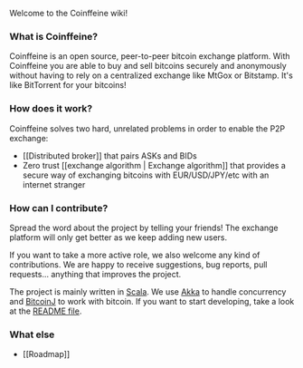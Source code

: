 Welcome to the Coinffeine wiki!

### What is Coinffeine?

Coinffeine is an open source, peer-to-peer bitcoin exchange platform. With Coinffeine you are able to buy and sell bitcoins securely and anonymously without having to rely on a centralized exchange like MtGox or Bitstamp. It's like BitTorrent for your bitcoins!

### How does it work?

Coinffeine solves two hard, unrelated problems in order to enable the P2P exchange:

- [[Distributed broker]] that pairs ASKs and BIDs
- Zero trust [[exchange algorithm | Exchange algorithm]] that provides a secure way of exchanging bitcoins with EUR/USD/JPY/etc with an internet stranger

### How can I contribute?

Spread the word about the project by telling your friends! The exchange platform will only get better as we keep adding new users.

If you want to take a more active role, we also welcome any kind of contributions. We are happy to receive suggestions, bug reports, pull requests... anything that improves the project.

The project is mainly written in [Scala](http://scala-lang.org/). We use [Akka](http://akka.io/) to handle concurrency and [BitcoinJ](https://code.google.com/p/bitcoinj/) to work with bitcoin. If you want to start developing, take a look at the [README file](/BitwiseLabs/coinffeine/blob/master/README.md).

### What else

- [[Roadmap]]